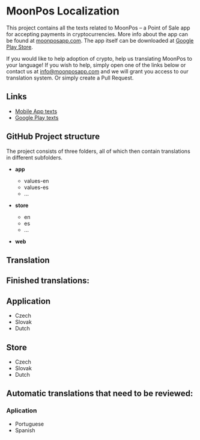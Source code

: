 # MoonPos Localization
This project contains all the texts related to MoonPos – a Point of Sale app for accepting payments in cryptocurrencies. More info about the app can be found at [moonposapp.com](https://moonposapp.com). The app itself can be downloaded at [Google Play Store](https://play.google.com/store/apps/details?id=com.moonpos).

If you would like to help adoption of crypto, help us translating MoonPos to your language! If you wish to help, simply open one of the links below or contact us at info@moonposapp.com and we will grant you access to our translation system. Or simply create a Pull Request.

## Links

- [Mobile App texts](https://os6csrn.oneskyapp.com/collaboration/project?id=169797)
- [Google Play texts](https://os6csrn.oneskyapp.com/collaboration/project?id=170025)

## GitHub Project structure
The project consists of three folders, all of which then contain translations in different subfolders.

- **app**
	- values-en  
	- values-es
	- ...
  
- **store**
	- en
	- es
	- ...
- **web**

## Translation



## Finished translations:

## Application

- Czech
- Slovak
- Dutch

## Store

- Czech
- Slovak
- Dutch

## Automatic translations that need to be reviewed:

### Aplication

- Portuguese
- Spanish